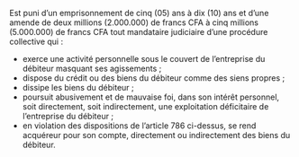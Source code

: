 Est puni d’un emprisonnement de cinq (05) ans à dix (10) ans et d’une amende de deux millions (2.000.000) de francs CFA à cinq millions (5.000.000) de francs CFA tout mandataire judiciaire d’une procédure collective qui :
- exerce une activité personnelle sous le couvert de l’entreprise du débiteur masquant ses agissements ;
- dispose du crédit ou des biens du débiteur comme des siens propres ;
- dissipe les biens du débiteur ;
- poursuit abusivement et de mauvaise foi, dans son intérêt personnel, soit directement, soit indirectement, une exploitation déficitaire de l’entreprise du débiteur ;
- en violation des dispositions de l’article 786 ci-dessus, se rend acquéreur pour son compte, directement ou indirectement des biens du débiteur.